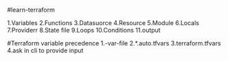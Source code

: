 #learn-terraform

1.Variables
2.Functions
3.Datasuorce
4.Resource
5.Module
6.Locals
7.Providerr
8.State file
9.Loops
10.Conditions
11.output


#Terraform variable precedence
1.-var-file
2.*.auto.tfvars
3.terraform.tfvars
4.ask in cli to provide input

